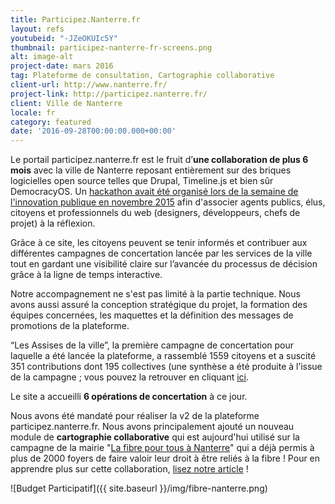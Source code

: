 ```yaml
---
title: Participez.Nanterre.fr
layout: refs
youtubeid: "-JZeOKUIc5Y"
thumbnail: participez-nanterre-fr-screens.png
alt: image-alt
project-date: mars 2016
tag: Plateforme de consultation, Cartographie collaborative
client-url: http://www.nanterre.fr/
project-link: http://participez.nanterre.fr/
client: Ville de Nanterre
locale: fr
category: featured
date: '2016-09-28T00:00:00.000+00:00'
---
```


Le portail participez.nanterre.fr est le fruit d’**une collaboration de plus 6 mois** avec la ville de Nanterre reposant entièrement sur des briques logicielles open source telles que Drupal, Timeline.js et bien sûr DemocracyOS. Un [hackathon avait été organisé lors de la semaine de l'innovation publique en novembre 2015](http://www.nanterredigital.fr/hackathon/) afin d'associer agents publics, élus, citoyens et professionnels du web (designers, développeurs, chefs de projet) à la réflexion.

Grâce à ce site, les citoyens peuvent se tenir informés et contribuer aux différentes campagnes de concertation lancée par les services de la ville tout en gardant une visibilité claire sur l’avancée du processus de décision grâce à la ligne de temps interactive.

Notre accompagnement ne s'est pas limité à la partie technique. Nous avons aussi assuré la conception stratégique du projet, la formation des équipes concernées, les maquettes et la définition des messages de promotions de la plateforme.

“Les Assises de la ville”, la première campagne de concertation pour laquelle a été lancée la plateforme, a rassemblé 1559 citoyens et a suscité 351 contributions dont 195 collectives (une synthèse a été produite à l’issue de la campagne ; vous pouvez la retrouver en cliquant [ici](https://participez.nanterre.fr/sites/default/files/SynthAssisesPRINT.pdf).

Le site a accueilli **6 opérations de concertation** à ce jour.

Nous avons été mandaté pour réaliser la v2 de la plateforme participez.nanterre.fr. Nous avons principalement ajouté un nouveau module de **cartographie collaborative** qui est aujourd'hui utilisé sur la campagne de la mairie "[La fibre pour tous à Nanterre](https://participez.nanterre.fr/campagne/fibre-pour-tous)" qui a déjà permis à plus de 2000 foyers de faire valoir leur droit à être reliés à la fibre ! Pour en apprendre plus sur cette collaboration, [lisez notre article](https://medium.com/open-source-politics/comment-nous-avons-co-construit-une-agora-permanente-%C3%A0-nanterre-69b4d2690d7a) !

![Budget Participatif]({{ site.baseurl }}/img/fibre-nanterre.png)
